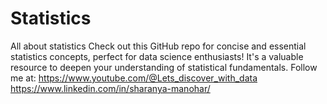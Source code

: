 # Statistics
All about statistics
Check out this GitHub repo for concise and essential statistics concepts, perfect for data science enthusiasts! It's a valuable resource to deepen your understanding of statistical fundamentals.
Follow me at:
https://www.youtube.com/@Lets_discover_with_data
https://www.linkedin.com/in/sharanya-manohar/
